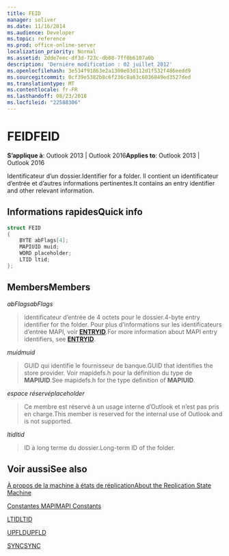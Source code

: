 ```yaml
---
title: FEID
manager: soliver
ms.date: 11/16/2014
ms.audience: Developer
ms.topic: reference
ms.prod: office-online-server
localization_priority: Normal
ms.assetid: 2dde7eec-df3d-723c-db08-7ff0b6107a0b
description: 'Dernière modification : 02 juillet 2012'
ms.openlocfilehash: 3e534f91863e2a1300e03d112d1f532f486eedd9
ms.sourcegitcommit: 0cf39e5382b8c6f236c8a63c6036849ed3527ded
ms.translationtype: MT
ms.contentlocale: fr-FR
ms.lasthandoff: 08/23/2018
ms.locfileid: "22588306"
---
```

# <a name="feid"></a><span data-ttu-id="a8494-103">FEID</span><span class="sxs-lookup"><span data-stu-id="a8494-103">FEID</span></span>

 
  
<span data-ttu-id="a8494-104">**S’applique à**: Outlook 2013 | Outlook 2016</span><span class="sxs-lookup"><span data-stu-id="a8494-104">**Applies to**: Outlook 2013 | Outlook 2016</span></span> 
  
<span data-ttu-id="a8494-105">Identificateur d’un dossier.</span><span class="sxs-lookup"><span data-stu-id="a8494-105">Identifier for a folder.</span></span> <span data-ttu-id="a8494-106">Il contient un identificateur d’entrée et d’autres informations pertinentes.</span><span class="sxs-lookup"><span data-stu-id="a8494-106">It contains an entry identifier and other relevant information.</span></span>
  
## <a name="quick-info"></a><span data-ttu-id="a8494-107">Informations rapides</span><span class="sxs-lookup"><span data-stu-id="a8494-107">Quick info</span></span>

```cpp
struct FEID 
{ 
    BYTE abFlags[4]; 
    MAPIUID muid; 
    WORD placeholder; 
    LTID ltid; 
};
```

## <a name="members"></a><span data-ttu-id="a8494-108">Members</span><span class="sxs-lookup"><span data-stu-id="a8494-108">Members</span></span>

 <span data-ttu-id="a8494-109">_abFlags_</span><span class="sxs-lookup"><span data-stu-id="a8494-109">_abFlags_</span></span>
  
> <span data-ttu-id="a8494-110">identificateur d’entrée de 4 octets pour le dossier.</span><span class="sxs-lookup"><span data-stu-id="a8494-110">4-byte entry identifier for the folder.</span></span> <span data-ttu-id="a8494-111">Pour plus d’informations sur les identificateurs d’entrée MAPI, voir **[ENTRYID](entryid.md)**.</span><span class="sxs-lookup"><span data-stu-id="a8494-111">For more information about MAPI entry identifiers, see **[ENTRYID](entryid.md)**.</span></span> 
    
 <span data-ttu-id="a8494-112">_muid_</span><span class="sxs-lookup"><span data-stu-id="a8494-112">_muid_</span></span>
  
> <span data-ttu-id="a8494-113">GUID qui identifie le fournisseur de banque.</span><span class="sxs-lookup"><span data-stu-id="a8494-113">GUID that identifies the store provider.</span></span> <span data-ttu-id="a8494-114">Voir mapidefs.h pour la définition du type de **MAPIUID**.</span><span class="sxs-lookup"><span data-stu-id="a8494-114">See mapidefs.h for the type definition of **MAPIUID**.</span></span> 
    
 <span data-ttu-id="a8494-115">_espace réservé_</span><span class="sxs-lookup"><span data-stu-id="a8494-115">_placeholder_</span></span>
  
> <span data-ttu-id="a8494-116">Ce membre est réservé à un usage interne d’Outlook et n’est pas pris en charge.</span><span class="sxs-lookup"><span data-stu-id="a8494-116">This member is reserved for the internal use of Outlook and is not supported.</span></span>
    
 <span data-ttu-id="a8494-117">_ltid_</span><span class="sxs-lookup"><span data-stu-id="a8494-117">_ltid_</span></span>
  
> <span data-ttu-id="a8494-118">ID à long terme du dossier.</span><span class="sxs-lookup"><span data-stu-id="a8494-118">Long-term ID of the folder.</span></span>
    
## <a name="see-also"></a><span data-ttu-id="a8494-119">Voir aussi</span><span class="sxs-lookup"><span data-stu-id="a8494-119">See also</span></span>



[<span data-ttu-id="a8494-120">À propos de la machine à états de réplication</span><span class="sxs-lookup"><span data-stu-id="a8494-120">About the Replication State Machine</span></span>](about-the-replication-state-machine.md)
  
[<span data-ttu-id="a8494-121">Constantes MAPI</span><span class="sxs-lookup"><span data-stu-id="a8494-121">MAPI Constants</span></span>](mapi-constants.md)
  
[<span data-ttu-id="a8494-122">LTID</span><span class="sxs-lookup"><span data-stu-id="a8494-122">LTID</span></span>](ltid.md)
  
[<span data-ttu-id="a8494-123">UPFLD</span><span class="sxs-lookup"><span data-stu-id="a8494-123">UPFLD</span></span>](upfld.md)
  
[<span data-ttu-id="a8494-124">SYNC</span><span class="sxs-lookup"><span data-stu-id="a8494-124">SYNC</span></span>](sync.md)

